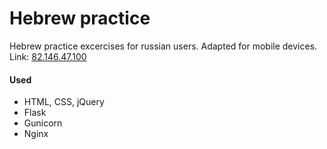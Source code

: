 # Hebrew practice
Hebrew practice excercises for russian users.
Adapted for mobile devices.
Link: [82.146.47.100](http://82.146.47.100)
#### Used
- HTML, CSS, jQuery
- Flask
- Gunicorn
- Nginx
